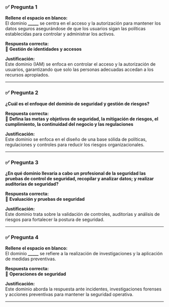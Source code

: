 
### ✅ **Pregunta 1**

**Rellene el espacio en blanco:**  
El dominio **_____** se centra en el acceso y la autorización para mantener los datos seguros asegurándose de que los usuarios sigan las políticas establecidas para controlar y administrar los activos.

**Respuesta correcta:**  
🔘 **Gestión de identidades y accesos**

**Justificación:**  
Este dominio (IAM) se enfoca en controlar el acceso y la autorización de usuarios, garantizando que solo las personas adecuadas accedan a los recursos apropiados.

---

### ✅ **Pregunta 2**

**¿Cuál es el enfoque del dominio de seguridad y gestión de riesgos?**

**Respuesta correcta:**  
🔘 **Defina las metas y objetivos de seguridad, la mitigación de riesgos, el cumplimiento, la continuidad del negocio y las regulaciones**

**Justificación:**  
Este dominio se enfoca en el diseño de una base sólida de políticas, regulaciones y controles para reducir los riesgos organizacionales.

---

### ✅ **Pregunta 3**

**¿En qué dominio llevaría a cabo un profesional de la seguridad las pruebas de control de seguridad, recopilar y analizar datos; y realizar auditorías de seguridad?**

**Respuesta correcta:**  
🔘 **Evaluación y pruebas de seguridad**

**Justificación:**  
Este dominio trata sobre la validación de controles, auditorías y análisis de riesgos para fortalecer la postura de seguridad.

---

### ✅ **Pregunta 4**

**Rellene el espacio en blanco:**  
El dominio **_____** se refiere a la realización de investigaciones y la aplicación de medidas preventivas.

**Respuesta correcta:**  
🔘 **Operaciones de seguridad**

**Justificación:**  
Este dominio aborda la respuesta ante incidentes, investigaciones forenses y acciones preventivas para mantener la seguridad operativa.

---

